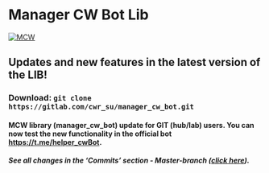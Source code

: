 # Manager CW Bot Lib
[![MCW](https://gitlab.com/cwr_su/manager_cw_bot/badges/master/coverage.svg)](https://gitlab.com/cwr_su/manager_cw_bot/)

## Updates and new features in the latest version of the LIB!

### Download: `git clone https://gitlab.com/cwr_su/manager_cw_bot.git`

#### MCW library (manager_cw_bot) update for GIT (hub/lab) users. You can now test the new functionality in the official bot https://t.me/helper_cwBot.

##### See all changes in the ‘Commits’ section - Master-branch ([click here](https://gitlab.com/cwr_su/manager_cw_bot/-/commits/master/?ref_type=HEADS)).

